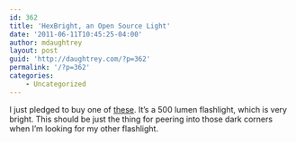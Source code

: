 ```yaml
---
id: 362
title: 'HexBright, an Open Source Light'
date: '2011-06-11T10:45:25-04:00'
author: mdaughtrey
layout: post
guid: 'http://daughtrey.com/?p=362'
permalink: '/?p=362'
categories:
    - Uncategorized
---
```


I just pledged to buy one of [these](http://www.kickstarter.com/projects/527051507/hexbright-an-open-source-light?ref=email). It’s a 500 lumen flashlight, which is very bright. This should be just the thing for peering into those dark corners when I’m looking for my other flashlight.